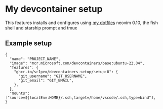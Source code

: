 # My devcontainer setup

This features installs and configures using [my dotfiles](https://github.com/Sc1pex/dotfiles) neovim 0.10, the fish shell and starship prompt and tmux

## Example setup

```jsonc
{
  "name": "PROJECT_NAME",
  "image": "mcr.microsoft.com/devcontainers/base:ubuntu-22.04",
  "features": {
    "ghcr.io/sc1pex/devcontainers-setup/setup:0": {
      "git_username": "GIT_USERNAME",
      "git_email": "GIT_EMAIL",
    },
  },
  "mounts": ["source=${localEnv:HOME}/.ssh,target=/home/vscode/.ssh,type=bind"],
}
```
